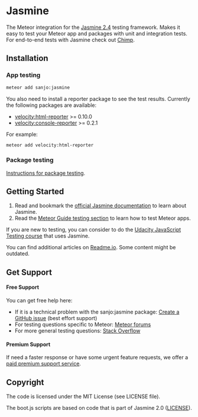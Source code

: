 # Jasmine

The Meteor integration for the [Jasmine 2.4](http://jasmine.github.io/2.3/introduction.html) testing framework.
Makes it easy to test your Meteor app and packages with unit and integration tests. For end-to-end tests with Jasmine check out [Chimp](https://chimp.readme.io/docs/getting-started-jasmine).

## Installation

### App testing

```bash
meteor add sanjo:jasmine
```

You also need to install a reporter package to see the test results. Currently the following packages are available:

* [velocity:html-reporter](https://atmospherejs.com/velocity/html-reporter) >= 0.10.0
* [velocity:console-reporter](https://atmospherejs.com/velocity/console-reporter) >= 0.2.1

For example:

```bash
meteor add velocity:html-reporter
```

### Package testing

[Instructions for package testing](https://meteor-testing.readme.io/v1.0/docs/jasmine-testing-a-meteor-package).

## Getting Started

1. Read and bookmark the [official Jasmine documentation](http://jasmine.github.io/2.4/introduction.html) to learn about Jasmine.
2. Read the [Meteor Guide testing section](http://guide.meteor.com/testing.html) to learn how to test Meteor apps.

If you are new to testing, you can consider to do the [Udacity JavaScript Testing course](https://www.udacity.com/course/javascript-testing--ud549) that uses Jasmine.

You can find additional articles on [Readme.io](https://meteor-testing.readme.io/). Some content might be outdated.

## Get Support

#### Free Support

You can get free help here:

* If it is a technical problem with the sanjo:jasmine package: [Create a GitHub issue](https://github.com/xolvio/meteor-jasmine/issues/new) (best effort support)
* For testing questions specific to Meteor: [Meteor forums](https://forums.meteor.com/c/testing)
* For more general testing questions: [Stack Overflow](http://stackoverflow.com/questions/tagged/testing)

#### Premium Support

If need a faster response or have some urgent feature requests, we offer a [paid premium support service](http://xolv.io/velocity-premium-support/).

## Copyright

The code is licensed under the MIT License (see LICENSE file).

The boot.js scripts are based on code that is part of Jasmine 2.0 ([LICENSE](https://github.com/pivotal/jasmine/blob/v2.0.0/MIT.LICENSE)).
